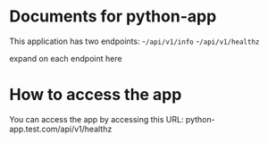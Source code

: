 # Documents for python-app

This application has two endpoints:
-`/api/v1/info`
-`/api/v1/healthz`

expand on each endpoint here

# How to access the app

You can access the app by accessing this URL: python-app.test.com/api/v1/healthz